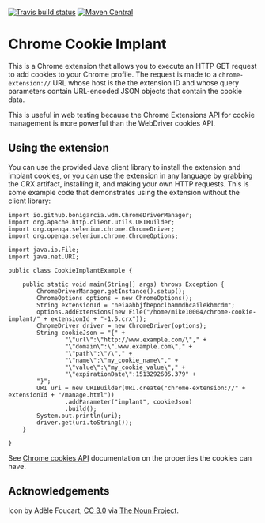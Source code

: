 [![Travis build status](https://img.shields.io/travis/mike10004/chrome-cookie-implant.svg)](https://travis-ci.org/mike10004/chrome-cookie-implant)
[![Maven Central](https://img.shields.io/maven-central/v/com.github.mike10004/chrome-cookie-implant.svg)](https://repo1.maven.org/maven2/com/github/mike10004/chrome-cookie-implant/)

Chrome Cookie Implant
=====================

This is a Chrome extension that allows you to execute an HTTP GET request to
add cookies to your Chrome profile. The request is made to a `chrome-extension://` URL
whose host is the the extension ID and whose query parameters contain URL-encoded 
JSON objects that contain the cookie data.

This is useful in web testing because the Chrome Extensions API for cookie 
management is more powerful than the WebDriver cookies API.

Using the extension
-------------------

You can use the provided Java client library to install the extension and 
implant cookies, or you can use the extension in any language by grabbing the 
CRX artifact, installing it, and making your own HTTP requests. This is some
example code that demonstrates using the extension without the client library:

    import io.github.bonigarcia.wdm.ChromeDriverManager;
    import org.apache.http.client.utils.URIBuilder;
    import org.openqa.selenium.chrome.ChromeDriver;
    import org.openqa.selenium.chrome.ChromeOptions;
    
    import java.io.File;
    import java.net.URI;
    
    public class CookieImplantExample {
    
        public static void main(String[] args) throws Exception {
            ChromeDriverManager.getInstance().setup();
            ChromeOptions options = new ChromeOptions();
            String extensionId = "neiaahbjfbepoclbammdhcailekhmcdm";
            options.addExtensions(new File("/home/mike10004/chrome-cookie-implant/" + extensionId + "-1.5.crx"));
            ChromeDriver driver = new ChromeDriver(options);
            String cookieJson = "{" +
                    "\"url\":\"http://www.example.com/\"," +
                    "\"domain\":\".www.example.com\"," +
                    "\"path\":\"/\"," +
                    "\"name\":\"my_cookie_name\"," +
                    "\"value\":\"my_cookie_value\"," +
                    "\"expirationDate\":1513292605.379" +
            "}";
            URI uri = new URIBuilder(URI.create("chrome-extension://" + extensionId + "/manage.html"))
                    .addParameter("implant", cookieJson)
                    .build();
            System.out.println(uri);
            driver.get(uri.toString());
        }
    
    }

See [Chrome cookies API](https://developer.chrome.com/extensions/cookies#method-set)
documentation on the properties the cookies can have.

Acknowledgements
----------------

Icon by Adèle Foucart, [CC 3.0](http://creativecommons.org/licenses/by/3.0/us/)
via [The Noun Project](https://thenounproject.com/term/chocolate-chip-cookie/261714/).

